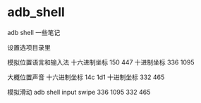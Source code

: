 # adb_shell
adb shell 一些笔记

设置选项目录里

模拟位置语言和输入法
十六进制坐标 150	447
十进制坐标 336	1095


大概位置声音
十六进制坐标  14c	1d1
十进制坐标 332	465

模拟滑动
adb shell input swipe 336 1095 332 465

